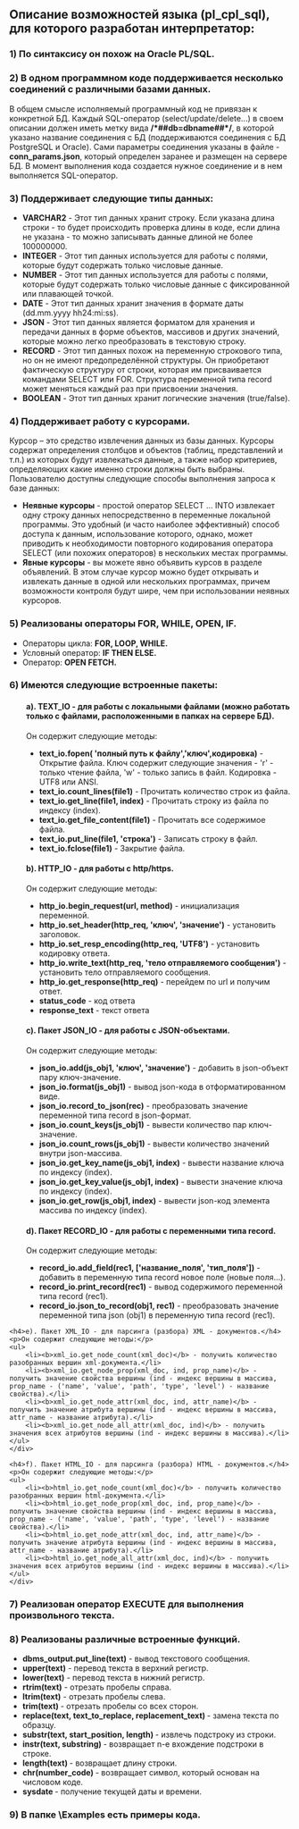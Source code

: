 <h2>Описание возможностей языка (pl_cpl_sql), для которого разработан интерпретатор:</h2>

<h3>1)	По синтаксису он похож на Oracle PL/SQL.</h3>

<h3>2)	В одном программном коде поддерживается несколько соединений с различными базами данных.</h3>
	<p>В общем смысле исполняемый программный код не привязан к конкретной БД. Каждый SQL-оператор (select/update/delete...) в своем описании
		должен иметь метку вида <b>/*##db=dbname##*/</b>, в которой указано название соединения с БД (поддерживаются соединения с БД PostgreSQL и Oracle). 
		Сами параметры соединения указаны в файле - <b>conn_params.json</b>, который определен заранее и размещен на сервере БД. 
		В момент выполнения кода создается нужное соединение и в нем выполняется SQL-оператор.
		</p>

<h3>3)	Поддерживает следующие типы данных:</h3> 
	<ul>
		<li><b>VARCHAR2</b> - Этот тип данных хранит строку. Если указана длина строки - то будет происходить проверка длины в коде, 
		если длина не указана - то можно записывать данные длиной не более 100000000.</li>
		<li><b>INTEGER</b> -  Этот тип данных используется для работы с полями, которые будут содержать только числовые данные.</li>
		<li><b>NUMBER</b> - Этот тип данных используется для работы с полями, которые будут содержать только числовые данные с фиксированной или плавающей точкой.</li>
		<li><b>DATE</b> - Этот тип данных хранит значения в формате даты (dd.mm.yyyy hh24:mi:ss).</li>
		<li><b>JSON</b> - Этот тип данных является форматом для хранения и передачи данных в форме объектов, массивов и других значений, которые можно легко преобразовать в текстовую строку.</li>
		<li><b>RECORD</b> - Этот тип данных похож на переменную строкового типа, но он не имеют предопределённой структуры. 
		Он приобретают фактическую структуру от строки, которая им присваивается командами SELECT или FOR. Структура переменной типа record может меняться каждый раз при присвоении значения.</li>
		<li><b>BOOLEAN</b> - Этот тип данных хранит логические значения (true/false).</li>
	</ul>

<h3>4)	Поддерживает работу с курсорами.</h3>
	<p>Курсор – это средство извлечения данных из базы данных. Курсоры содержат определения столбцов и объектов (таблиц, представлений и т.п.) из которых будут извлекаться данные, а также набор критериев, определяющих какие именно строки должны быть выбраны.<br>Пользователю доступны следующие способы выполнения запроса к базе данных:</p>
		<ul>
			<li><b>Неявные курсоры</b> - простой оператор SELECT ... INTO извлекает одну строку данных непосредственно в переменные локальной программы. Это удобный (и часто наиболее эффективный) способ доступа к данным, использование которого, однако, может приводить к необходимости повторного кодирования оператора SELECT (или похожих операторов) в нескольких местах программы.</li>
			<li><b>Явные курсоры</b> - вы можете явно объявить курсов в разделе объявлений. В этом случае курсор можно будет открывать и извлекать данные в одной или нескольких программах, причем возможности контроля будут шире, чем при использовании неявных курсоров.</li>
		</ul>		
		
<h3>5) Реализованы операторы FOR, WHILE, OPEN, IF.</h3>
	<ul>		
		<li>Операторы цикла: <b>FOR, LOOP, WHILE.</b></li>
		<li>Условный оператор: <b>IF THEN ELSE.</b></li>
		<li>Оператор: <b>OPEN FETCH.</b></li>
	</ul>			
		
<h3>6)	Имеются следующие встроенные пакеты:</h3>
	<div style="margin-left: 30px;">	
	<h4>a). TEXT_IO - для работы с локальными файлами (можно работать только с файлами, расположенными в папках на сервере БД).</h4>		
	<p>Он содержит следующие методы:</p>
	<ul>
		<li><b>text_io.fopen( 'полный путь к файлу','ключ',кодировка)</b> - Открытие файла. Ключ содержит следующие значения - 
		'r' - только чтение файла, 'w' - только запись в файл. Кодировка - UTF8 или ANSI.</li>
		<li><b>text_io.count_lines(file1)</b> - Прочитать количество строк из файла.</li>
		<li><b>text_io.get_line(file1, index)</b> - Прочитать строку из файла по индексу (index).</li>			
		<li><b>text_io.get_file_content(file1)</b> - Прочитать все содержимое файла.</li>						
		<li><b>text_io.put_line(file1, 'строка')</b> - Записать строку в файл.</li>
		<li><b>text_io.fclose(file1)</b> - Закрытие файла.</li>
	</ul>
	<h4>b). HTTP_IO - для работы с http/https.</h4>
	<p>Он содержит следующие методы:</p>
	<ul>
		<li><b>http_io.begin_request(url, method)</b> - инициализация переменной.</li>
		<li><b>http_io.set_header(http_req, 'ключ', 'значение')</b> - установить заголовок.</li>
		<li><b>http_io.set_resp_encoding(http_req, 'UTF8')</b> - установить кодировку ответа.</li>
		<li><b>http_io.write_text(http_req, 'тело отправляемого сообщения')</b> - установить тело отправляемого сообщения.</li>
		<li><b>http_io.get_response(http_req)</b> - перейдем по url и получим ответ.</li>
		<li><b>status_code</b> - код ответа</li>
		<li><b>response_text</b> - текст ответа</li>
	</ul>
	<h4>c). Пакет JSON_IO - для работы с JSON-объектами.</h4>		
	<p>Он содержит следующие методы:</p>
	<ul>
		<li><b>json_io.add(js_obj1, 'ключ', 'значение')</b> - добавить в json-объект пару ключ-значение.</li>
		<li><b>json_io.format(js_obj1)</b> - вывод json-кода в отформатированном виде.</li>
		<li><b>json_io.record_to_json(rec)</b> - преобразовать значение переменной типа record в json-формат.</li>
		<li><b>json_io.count_keys(js_obj1)</b> - вывести количество пар ключ-значение.</li>
		<li><b>json_io.count_rows(js_obj1)</b> - вывести количество значений внутри json-массива.</li>
		<li><b>json_io.get_key_name(js_obj1, index)</b> - вывести название ключа по индексу (index).</li>
		<li><b>json_io.get_key_value(js_obj1, index)</b> - вывести значение ключа по индексу (index).</li>
		<li><b>json_io.get_row(js_obj1, index)</b> - вывести json-код элемента массива по индексу (index).</li>
	</ul>		
	<h4>d). Пакет RECORD_IO - для работы с переменными типа record.</h4>		
	<p>Он содержит следующие методы:</p>
	<ul>
		<li><b>record_io.add_field(rec1, ['название_поля', 'тип_поля'])</b> - добавить в переменную типа record новое поле (новые поля...).</li>
		<li><b>record_io.print_record(rec1)</b> - вывод содержимого переменной типа record (rec1).</li>
		<li><b>record_io.json_to_record(obj1, rec1)</b> - преобразовать значение переменной типа json (obj1) в переменную типа record (rec1).</li>
	</ul>
	</div>
	
	<h4>e). Пакет XML_IO - для парсинга (разбора) XML - документов.</h4>		
	<p>Он содержит следующие методы:</p>
	<ul>
		<li><b>xml_io.get_node_count(xml_doc)</b> - получить количество разобранных вершин xml-документа.</li>
		<li><b>xml_io.get_node_prop(xml_doc, ind, prop_name)</b> - получить значение свойства вершины (ind - индекс вершины в массива, prop_name - ('name', 'value', 'path', 'type', 'level') - название свойства).</li>
		<li><b>xml_io.get_node_attr(xml_doc, ind, attr_name)</b> - получить значение атрибута вершины (ind - индекс вершины в массива, attr_name - название атрибута).</li>
		<li><b>xml_io.get_node_all_attr(xml_doc, ind)</b> - получить значения всех атрибутов вершины (ind - индекс вершины в массива).</li>		
	</ul>
	</div>	
	
	<h4>f). Пакет HTML_IO - для парсинга (разбора) HTML - документов.</h4>		
	<p>Он содержит следующие методы:</p>
	<ul>
		<li><b>html_io.get_node_count(xml_doc)</b> - получить количество разобранных вершин html-документа.</li>
		<li><b>html_io.get_node_prop(xml_doc, ind, prop_name)</b> - получить значение свойства вершины (ind - индекс вершины в массива, prop_name - ('name', 'value', 'path', 'type', 'level') - название свойства).</li>
		<li><b>html_io.get_node_attr(xml_doc, ind, attr_name)</b> - получить значение атрибута вершины (ind - индекс вершины в массива, attr_name - название атрибута).</li>
		<li><b>html_io.get_node_all_attr(xml_doc, ind)</b> - получить значения всех атрибутов вершины (ind - индекс вершины в массива).</li>		
	</ul>
	</div>		

<h3>7)	Реализован оператор EXECUTE для выполнения произвольного текста.</h3>

<h3>8)	Реализованы различные встроенные функций.</h3>
	<ul>
		<li><b>dbms_output.put_line(text)</b> - вывод текстового сообщения.</li>
		<li><b>upper(text)</b> - перевод текста в верхний регистр.</li>
		<li><b>lower(text)</b> - перевод текста в нижний регистр.</li>
		<li><b>rtrim(text)</b> - отрезать пробелы справа.</li>			
		<li><b>ltrim(text)</b> - отрезать пробелы слева.</li>			
		<li><b>trim(text) </b> - отрезать пробелы со всех сторон.</li>			
		<li><b>replace(text, text_to_replace, replacement_text) </b> - замена текста по образцу.</li>			
		<li><b>substr(text, start_position, length) </b> - извлечь подстроку из строки.</li>						
		<li><b>instr(text, substring) </b> - возвращает n-е вхождение подстроки в строке.</li>									
		<li><b>length(text) </b> - возвращает длину строки.</li>												
		<li><b>chr(number_code) </b> - возвращает символ, который основан на числовом коде.</li>															
		<li><b>sysdate </b> - получение текущей даты и времени.</li>																		
	</ul>
	
<h3>9)	В папке \Examples есть примеры кода.</h3>	
